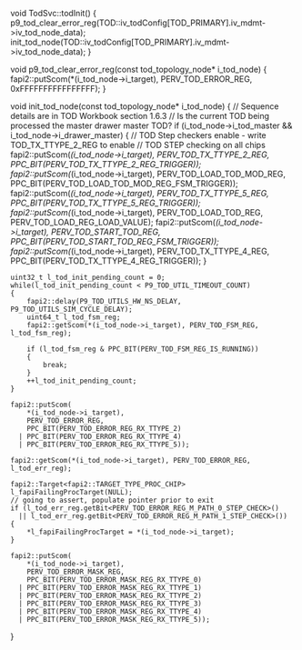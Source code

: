 void TodSvc::todInit()
{
    p9_tod_clear_error_reg(TOD::iv_todConfig[TOD_PRIMARY].iv_mdmt->iv_tod_node_data);
    init_tod_node(TOD::iv_todConfig[TOD_PRIMARY].iv_mdmt->iv_tod_node_data);
}

void p9_tod_clear_error_reg(const tod_topology_node* i_tod_node)
{
    fapi2::putScom(*(i_tod_node->i_target), PERV_TOD_ERROR_REG, 0xFFFFFFFFFFFFFFFF);
}

void init_tod_node(const tod_topology_node* i_tod_node)
{
    // Sequence details are in TOD Workbook section 1.6.3
    // Is the current TOD being processed the master drawer master TOD?
    if (i_tod_node->i_tod_master && i_tod_node->i_drawer_master)
    {
        // TOD Step checkers enable - write TOD_TX_TTYPE_2_REG to enable
        // TOD STEP checking on all chips
        fapi2::putScom(*(i_tod_node->i_target), PERV_TOD_TX_TTYPE_2_REG, PPC_BIT(PERV_TOD_TX_TTYPE_2_REG_TRIGGER));
        fapi2::putScom(*(i_tod_node->i_target), PERV_TOD_LOAD_TOD_MOD_REG, PPC_BIT(PERV_TOD_LOAD_TOD_MOD_REG_FSM_TRIGGER));
        fapi2::putScom(*(i_tod_node->i_target), PERV_TOD_TX_TTYPE_5_REG, PPC_BIT(PERV_TOD_TX_TTYPE_5_REG_TRIGGER));
        fapi2::putScom(*(i_tod_node->i_target), PERV_TOD_LOAD_TOD_REG, PERV_TOD_LOAD_REG_LOAD_VALUE);
        fapi2::putScom(*(i_tod_node->i_target), PERV_TOD_START_TOD_REG, PPC_BIT(PERV_TOD_START_TOD_REG_FSM_TRIGGER));
        fapi2::putScom(*(i_tod_node->i_target), PERV_TOD_TX_TTYPE_4_REG, PPC_BIT(PERV_TOD_TX_TTYPE_4_REG_TRIGGER));
    }

    uint32_t l_tod_init_pending_count = 0;
    while(l_tod_init_pending_count < P9_TOD_UTIL_TIMEOUT_COUNT)
    {
        fapi2::delay(P9_TOD_UTILS_HW_NS_DELAY, P9_TOD_UTILS_SIM_CYCLE_DELAY);
        uint64_t l_tod_fsm_reg;
        fapi2::getScom(*(i_tod_node->i_target), PERV_TOD_FSM_REG, l_tod_fsm_reg);

        if (l_tod_fsm_reg & PPC_BIT(PERV_TOD_FSM_REG_IS_RUNNING))
        {
            break;
        }
        ++l_tod_init_pending_count;
    }

    fapi2::putScom(
        *(i_tod_node->i_target),
        PERV_TOD_ERROR_REG,
        PPC_BIT(PERV_TOD_ERROR_REG_RX_TTYPE_2)
      | PPC_BIT(PERV_TOD_ERROR_REG_RX_TTYPE_4)
      | PPC_BIT(PERV_TOD_ERROR_REG_RX_TTYPE_5));

    fapi2::getScom(*(i_tod_node->i_target), PERV_TOD_ERROR_REG, l_tod_err_reg);

    fapi2::Target<fapi2::TARGET_TYPE_PROC_CHIP> l_fapiFailingProcTarget(NULL);
    // going to assert, populate pointer prior to exit
    if (l_tod_err_reg.getBit<PERV_TOD_ERROR_REG_M_PATH_0_STEP_CHECK>()
      || l_tod_err_reg.getBit<PERV_TOD_ERROR_REG_M_PATH_1_STEP_CHECK>())
    {
        *l_fapiFailingProcTarget = *(i_tod_node->i_target);
    }

    fapi2::putScom(
        *(i_tod_node->i_target),
        PERV_TOD_ERROR_MASK_REG,
        PPC_BIT(PERV_TOD_ERROR_MASK_REG_RX_TTYPE_0)
      | PPC_BIT(PERV_TOD_ERROR_MASK_REG_RX_TTYPE_1)
      | PPC_BIT(PERV_TOD_ERROR_MASK_REG_RX_TTYPE_2)
      | PPC_BIT(PERV_TOD_ERROR_MASK_REG_RX_TTYPE_3)
      | PPC_BIT(PERV_TOD_ERROR_MASK_REG_RX_TTYPE_4)
      | PPC_BIT(PERV_TOD_ERROR_MASK_REG_RX_TTYPE_5));
}
